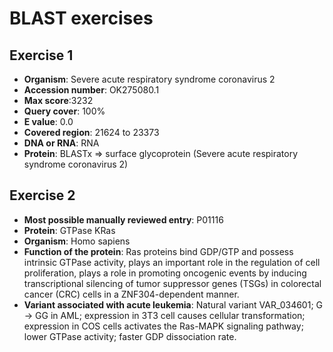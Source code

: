 # BLAST exercises

## Exercise 1

* **Organism**: Severe acute respiratory syndrome coronavirus 2
* **Accession number**: OK275080.1
* **Max score**:3232
* **Query cover**: 100%
* **E value**: 0.0
* **Covered region**: 21624 to 23373
* **DNA or RNA**: RNA
* **Protein**: BLASTx => surface glycoprotein (Severe acute respiratory syndrome coronavirus 2)

## Exercise 2

* **Most possible manually reviewed entry**: 	P01116
* **Protein**: GTPase KRas
* **Organism**: Homo sapiens
* **Function of the protein**: Ras proteins bind GDP/GTP and possess intrinsic GTPase activity, plays an important role in the regulation of cell proliferation, plays a role in promoting oncogenic events by inducing transcriptional silencing of tumor suppressor genes (TSGs) in colorectal cancer (CRC) cells in a ZNF304-dependent manner.
* **Variant associated with acute leukemia**: Natural variant VAR_034601; G → GG in AML; expression in 3T3 cell causes cellular transformation; expression in COS cells activates the Ras-MAPK signaling pathway; lower GTPase activity; faster GDP dissociation rate.
